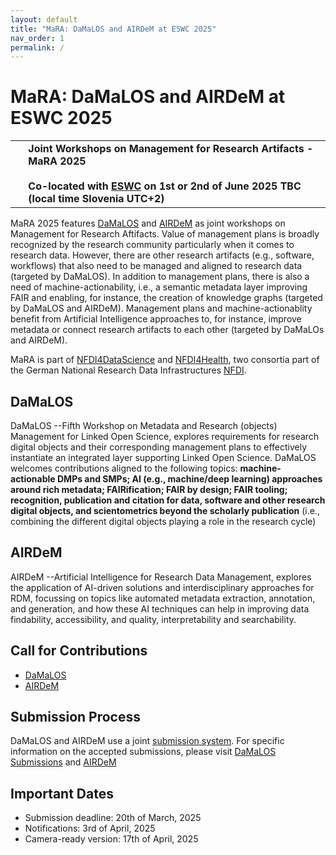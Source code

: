```yaml
---
layout: default
title: "MaRA: DaMaLOS and AIRDeM at ESWC 2025"
nav_order: 1
permalink: /
---
```


# MaRA: DaMaLOS and AIRDeM at ESWC 2025

<table>
  <tr>
    <td style="text-align:left">
      &nbsp;
    </td>
    <td>
    <strong>Joint Workshops on Management for Research Artifacts - MaRA 2025</strong>
    <br/><br/>
    <strong>Co-located with <a href="https://2025.eswc-conferences.org/" target="_blank">ESWC</a> on 1st or 2nd of June 2025 TBC (local time Slovenia UTC+2)</strong>
    </td>
  </tr>
</table>

MaRA 2025 features [DaMaLOS](https://zbmed.github.io/damalos) and [AIRDeM]() as joint workshops on Management for Research Aftifacts. Value of management plans is broadly recognized by the research community particularly when it comes to research data. However, there are other research artifacts (e.g., software, workflows) that also need to be managed and aligned to research data (targeted by DaMaLOS). In addition to management plans, there is also a need of machine-actionability, i.e., a semantic metadata layer improving FAIR and enabling, for instance, the creation of knowledge graphs (targeted by DaMaLOS and AIRDeM). Management plans and machine-actionablity benefit from Artificial Intelligence approaches to, for instance, improve metadata or connect research artifacts to each other (targeted by DaMaLOs and AIRDeM).

MaRA is part of [NFDI4DataScience](https://www.nfdi4datascience.de/) and [NFDI4Health](https://www.nfdi4health.de/en/), two consortia part of the German National Research Data Infrastructures [NFDI](https://www.nfdi.de/?lang=en).

## DaMaLOS 
DaMaLOS --Fifth Workshop on Metadata and Research (objects) Management for Linked Open Science, explores requirements for research digital objects and their corresponding management plans to effectively instantiate an integrated layer supporting Linked Open Science. DaMaLOS welcomes contributions aligned to the following topics: **machine-actionable DMPs and SMPs; AI (e.g., machine/deep learning) approaches around rich metadata; FAIRification; FAIR by design; FAIR tooling; recognition, publication and citation for data, software and other research digital objects, and scientometrics beyond the scholarly publication** (i.e., combining the different digital objects playing a role in the research cycle)

## AIRDeM
AIRDeM --Artificial Intelligence for Research Data Management, explores the application of AI-driven solutions and interdisciplinary approaches for RDM, focussing on topics like automated metadata extraction, annotation, and generation, and how these AI techniques can help in improving data findability, accessibility, and quality, interpretability and searchability.

## Call for Contributions
- [DaMaLOS](https://zbmed.github.io/damalos/cfp)
- [AIRDeM](https://ai4rdm.github.io/AIRDeM/)

## Submission Process
DaMaLOS and AIRDeM use a joint [submission system](). For specific information on the accepted submissions, please visit [DaMaLOS Submissions](https://zbmed.github.io/damalos/submission) and [AIRDeM]()

## Important Dates
- Submission deadline: 20th of March, 2025
- Notifications: 3rd of April, 2025
- Camera-ready version: 17th of April, 2025

